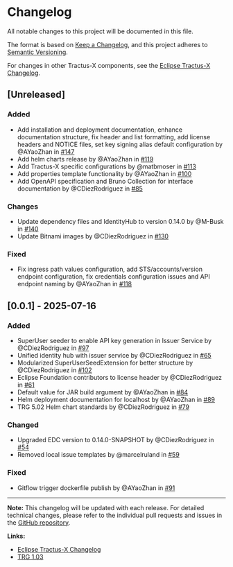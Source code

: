 # Changelog

All notable changes to this project will be documented in this file.

The format is based on [Keep a Changelog](https://keepachangelog.com/en/1.0.0/),
and this project adheres to [Semantic Versioning](https://semver.org/spec/v2.0.0.html).

For changes in other Tractus-X components, see the [Eclipse Tractus-X Changelog](https://eclipse-tractusx.github.io/changelog).

## [Unreleased]

### Added

- Add installation and deployment documentation, enhance documentation structure, fix header and list formatting, add license headers and NOTICE files, set key signing alias default configuration by @AYaoZhan in [#147](https://github.com/eclipse-tractusx/tractusx-identityhub/pull/147)
- Add helm charts release by @AYaoZhan in [#119](https://github.com/eclipse-tractusx/tractusx-identityhub/pull/119)
- Add Tractus-X specific configurations by @matbmoser in [#113](https://github.com/eclipse-tractusx/tractusx-identityhub/pull/113)
- Add properties template functionality by @AYaoZhan in [#100](https://github.com/eclipse-tractusx/tractusx-identityhub/pull/100)
- Add OpenAPI specification and Bruno Collection for interface documentation by @CDiezRodriguez in [#85](https://github.com/eclipse-tractusx/tractusx-identityhub/pull/85)

### Changes

- Update dependency files and IdentityHub to version 0.14.0 by @M-Busk in [#140](https://github.com/eclipse-tractusx/tractusx-identityhub/pull/140)
- Update Bitnami images by @CDiezRodriguez in [#130](https://github.com/eclipse-tractusx/tractusx-identityhub/pull/130)

### Fixed

- Fix ingress path values configuration, add STS/accounts/version endpoint configuration, fix credentials configuration issues and API endpoint naming by @AYaoZhan in [#118](https://github.com/eclipse-tractusx/tractusx-identityhub/pull/118)

## [0.0.1] - 2025-07-16

### Added

- SuperUser seeder to enable API key generation in Issuer Service by @CDiezRodriguez in [#97](https://github.com/eclipse-tractusx/tractusx-identityhub/pull/97)
- Unified identity hub with issuer service by @CDiezRodriguez in [#65](https://github.com/eclipse-tractusx/tractusx-identityhub/pull/65)
- Modularized SuperUserSeedExtension for better structure by @CDiezRodriguez in [#102](https://github.com/eclipse-tractusx/tractusx-identityhub/pull/102)
- Eclipse Foundation contributors to license header by @CDiezRodriguez in [#61](https://github.com/eclipse-tractusx/tractusx-identityhub/pull/61)
- Default value for JAR build argument by @AYaoZhan in [#84](https://github.com/eclipse-tractusx/tractusx-identityhub/pull/84)
- Helm deployment documentation for localhost by @AYaoZhan in [#89](https://github.com/eclipse-tractusx/tractusx-identityhub/pull/89)
- TRG 5.02 Helm chart standards by @CDiezRodriguez in [#79](https://github.com/eclipse-tractusx/tractusx-identityhub/pull/79)

### Changed

- Upgraded EDC version to 0.14.0-SNAPSHOT by @CDiezRodriguez in [#54](https://github.com/eclipse-tractusx/tractusx-identityhub/pull/54)
- Removed local issue templates by @marcelruland in [#59](https://github.com/eclipse-tractusx/tractusx-identityhub/pull/59)

### Fixed

- Gitflow trigger dockerfile publish by @AYaoZhan in [#91](https://github.com/eclipse-tractusx/tractusx-identityhub/pull/91)

---

**Note:** This changelog will be updated with each release. For detailed technical changes, please refer to the individual pull requests and issues in the [GitHub repository](https://github.com/eclipse-tractusx/tractusx-identityhub).

**Links:**

- [Eclipse Tractus-X Changelog](https://github.com/eclipse-tractusx/tractus-x-release/blob/main/CHANGELOG.md)
- [TRG 1.03](https://eclipse-tractusx.github.io/docs/release/trg-1/trg-1-3)
